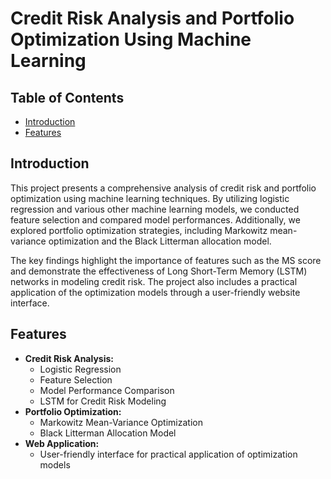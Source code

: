 
# Credit Risk Analysis and Portfolio Optimization Using Machine Learning

## Table of Contents
- [Introduction](#introduction)
- [Features](#features)
## Introduction
This project presents a comprehensive analysis of credit risk and portfolio optimization using machine learning techniques. By utilizing logistic regression and various other machine learning models, we conducted feature selection and compared model performances. Additionally, we explored portfolio optimization strategies, including Markowitz mean-variance optimization and the Black Litterman allocation model.

The key findings highlight the importance of features such as the MS score and demonstrate the effectiveness of Long Short-Term Memory (LSTM) networks in modeling credit risk. The project also includes a practical application of the optimization models through a user-friendly website interface.

## Features
- **Credit Risk Analysis:**
  - Logistic Regression
  - Feature Selection
  - Model Performance Comparison
  - LSTM for Credit Risk Modeling
- **Portfolio Optimization:**
  - Markowitz Mean-Variance Optimization
  - Black Litterman Allocation Model
- **Web Application:**
  - User-friendly interface for practical application of optimization models

